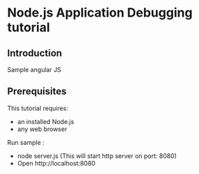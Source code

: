 # Node.js Application Debugging tutorial

## Introduction
	
Sample angular JS 
	
## Prerequisites

This tutorial requires:
* an installed Node.js
* any web browser

Run sample :
* node server.js (This will start http server on port: 8080)
* Open http://localhost:8080 


		
